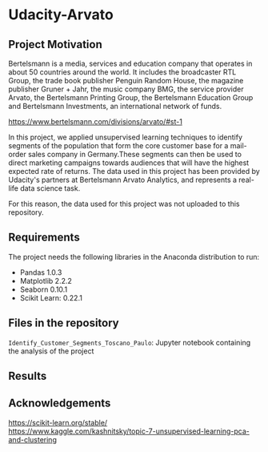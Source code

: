 # Udacity-Arvato

## Project Motivation

Bertelsmann is a media, services and education company that operates in about 50 countries around the world. It includes the broadcaster RTL Group, the trade book publisher Penguin Random House, the magazine publisher Gruner + Jahr, the music company BMG, the service provider Arvato, the Bertelsmann Printing Group, the Bertelsmann Education Group and Bertelsmann Investments, an international network of funds.

https://www.bertelsmann.com/divisions/arvato/#st-1

In this project, we applied unsupervised learning techniques to identify segments of the population that form the core customer base for a mail-order sales company in Germany.These segments can then be used to direct marketing campaigns towards audiences that will have the highest expected rate of returns.
The data used in this project has been provided by Udacity's partners at Bertelsmann Arvato Analytics, and represents a real-life data science task.

For this reason, the data used for this project was not uploaded to this repository.

## Requirements
The project needs the following libraries in the Anaconda distribution to run:

- Pandas 1.0.3
- Matplotlib 2.2.2
- Seaborn 0.10.1
- Scikit Learn: 0.22.1

## Files in the repository

```Identify_Customer_Segments_Toscano_Paulo```: Jupyter notebook containing the analysis of the project 


## Results


## Acknowledgements

https://scikit-learn.org/stable/
<br/>
https://www.kaggle.com/kashnitsky/topic-7-unsupervised-learning-pca-and-clustering
